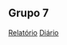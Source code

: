 ## Grupo 7
[Relatório](https://docs.google.com/document/d/1IDQfu4Isl7JmDOA8e8Rpzmsb-WAFK9nV/edit)
[Diário](https://docs.google.com/spreadsheets/d/1HMAvvbRs9QXDj8qZwiOb9Uf7KmsjCt36/edit)
